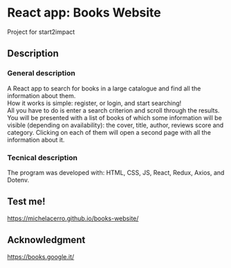 # React app: Books Website
Project for start2impact

## Description
### General description
A React app to search for books in a large catalogue and find all the information about them. <br />
How it works is simple: register, or login, and start searching! <br />
All you have to do is enter a search criterion and scroll through the results. You will be presented with a list of books of which some information will be visible (depending on availability): the cover, title, author, reviews score and category. Clicking on each of them will open a second page with all the information about it.




### Tecnical description 
The program was developed with: HTML, CSS, JS, React, Redux, Axios, and Dotenv.

## Test me!
https://michelacerro.github.io/books-website/

## Acknowledgment
https://books.google.it/

